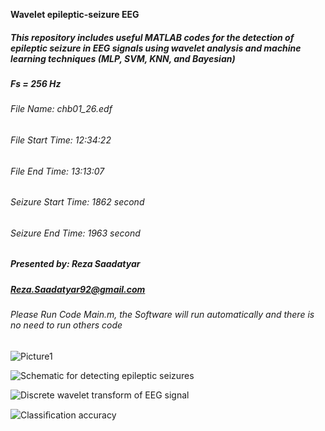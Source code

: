 **Wavelet epileptic-seizure EEG**
##### This repository includes useful MATLAB codes for the detection of epileptic seizure in EEG signals using wavelet analysis and machine learning techniques (MLP, SVM, KNN, and Bayesian)
#####  Fs = 256 Hz
###### File Name: chb01_26.edf                        
###### File Start Time: 12:34:22                       
###### File End Time: 13:13:07                         
###### Seizure Start Time: 1862 second              
###### Seizure End Time: 1963 second
##### Presented by: Reza Saadatyar                       
##### Reza.Saadatyar92@gmail.com 
######  Please Run Code Main.m, the Software will run automatically and there is no need to run others code

![Picture1](https://user-images.githubusercontent.com/96347878/160971863-92b192ef-0234-4959-b035-071372b77fbf.png)

![Schematic for detecting epileptic seizures](https://user-images.githubusercontent.com/96347878/160972670-d31e15bc-add1-435d-a1af-50d37eff39cb.JPG)

![Discrete wavelet transform of EEG signal](https://user-images.githubusercontent.com/96347878/160980486-df948da1-b249-412f-b0da-049eed0afc86.png)

![Classiﬁcation accuracy](https://user-images.githubusercontent.com/96347878/160982476-522c8d2c-0202-4de6-8d2a-cec690acf4af.PNG)

